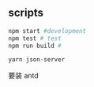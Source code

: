 ## scripts

```bash
npm start #development
npm test # test
npm run build #
```

```bash
yarn json-server
```

要装 antd
